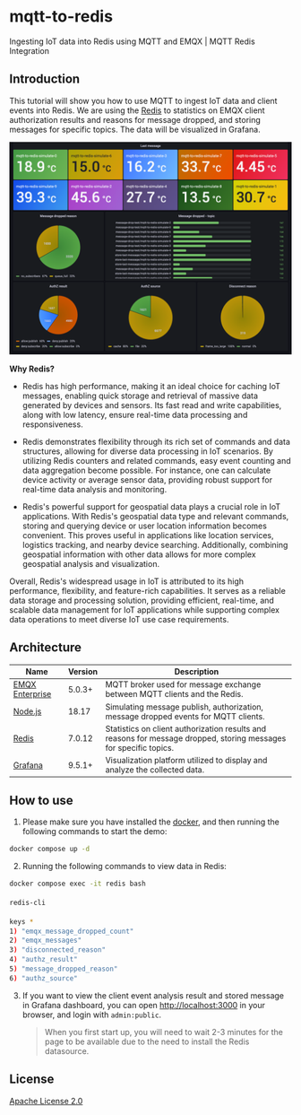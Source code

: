 # mqtt-to-redis

Ingesting IoT data into Redis using MQTT and EMQX | MQTT Redis Integration

## Introduction

This tutorial will show you how to use MQTT to ingest IoT data and client events into Redis. We are using the [Redis](https://Redis.com/) to statistics on EMQX client authorization results and reasons for message dropped, and storing messages for specific topics. The data will be visualized in Grafana.

![Redis analysis](./image/redis-analysis.png)

**Why Redis?**

- Redis has high performance, making it an ideal choice for caching IoT messages, enabling quick storage and retrieval of massive data generated by devices and sensors. Its fast read and write capabilities, along with low latency, ensure real-time data processing and responsiveness.

- Redis demonstrates flexibility through its rich set of commands and data structures, allowing for diverse data processing in IoT scenarios. By utilizing Redis counters and related commands, easy event counting and data aggregation become possible. For instance, one can calculate device activity or average sensor data, providing robust support for real-time data analysis and monitoring.

- Redis's powerful support for geospatial data plays a crucial role in IoT applications. With Redis's geospatial data type and relevant commands, storing and querying device or user location information becomes convenient. This proves useful in applications like location services, logistics tracking, and nearby device searching. Additionally, combining geospatial information with other data allows for more complex geospatial analysis and visualization.

Overall, Redis's widespread usage in IoT is attributed to its high performance, flexibility, and feature-rich capabilities. It serves as a reliable data storage and processing solution, providing efficient, real-time, and scalable data management for IoT applications while supporting complex data operations to meet diverse IoT use case requirements.

## Architecture

| Name      | Version | Description                                                                      |
| --------- | ------- | -------------------------------------------------------------------------------- |
| [EMQX Enterprise](https://www.emqx.com/en/products/emqx)      | 5.0.3+  | MQTT broker used for message exchange between MQTT clients and the Redis. |
| [Node.js](https://nodejs.org) | 18.17 | Simulating message publish, authorization, message dropped events for MQTT clients. |
| [Redis](https://redis.io/)     | 7.0.12  |  Statistics on client authorization results and reasons for message dropped, storing messages for specific topics.     |
| [Grafana](https://grafana.com/)   | 9.5.1+  | Visualization platform utilized to display and analyze the collected data.       |

## How to use

1. Please make sure you have installed the [docker](https://www.docker.com/), and then running the following commands to start the demo:

  ```bash
  docker compose up -d
  ```

2. Running the following commands to view data in Redis:

  ```bash
  docker compose exec -it redis bash

  redis-cli

  keys *
  1) "emqx_message_dropped_count"
  2) "emqx_messages"
  3) "disconnected_reason"
  4) "authz_result"
  5) "message_dropped_reason"
  6) "authz_source"
  ```

3. If you want to view the client event analysis result and stored message in Grafana dashboard, you can open <http://localhost:3000> in your browser, and login with `admin:public`.
   > When you first start up, you will need to wait 2-3 minutes for the page to be available due to the need to install the Redis datasource.

## License

[Apache License 2.0](./LICENSE)
